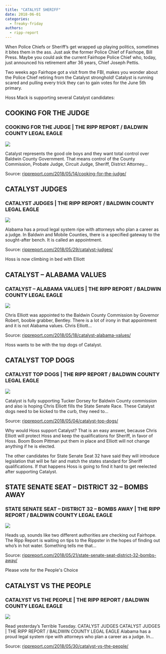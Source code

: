 ```yaml
---
title: "CATALYST SHERIFF"
date: 2018-06-01
categories: 
  - freaky-friday
authors: 
  - ripp-report
---
```


When Police Chiefs or Sheriff’s get wrapped up playing politics, sometimes it bites them in the ass. Just ask the former Police Chief of Fairhope, Bill Press. Maybe you could ask the current Fairhope Police Chief who, today, just announced his retirement after 36 years, Chief Joseph Pettis.

Two weeks ago Fairhope got a visit from the FBI, makes you wonder about the Police Chief retiring from the Catalyst stronghold! Catalyst is running scared and pulling every trick they can to gain votes for the June 5th primary.

Hoss Mack is supporting several Catalyst candidates:

## COOKING FOR THE JUDGE

### COOKING FOR THE JUDGE | THE RIPP REPORT / BALDWIN COUNTY LEGAL EAGLE

![](https://cdn.rippreport.com/wp-content/uploads/2018/05/hoss-mack-fairhope.jpg)

Catalyst represents the good ole boys and they want total control over Baldwin County Government. That means control of the County Commission, Probate Judge, Circuit Judge, Sheriff, District Attorney…

Source: [rippreport.com/2018/05/14/cooking-for-the-judge/](https://rippreport.com/cooking-for-the-judge/)

## CATALYST JUDGES

### CATALYST JUDGES | THE RIPP REPORT / BALDWIN COUNTY LEGAL EAGLE

![](https://cdn.rippreport.com/wp-content/uploads/2018/05/judge-thomason-fairhope.jpg)

Alabama has a proud legal system ripe with attorneys who plan a career as a judge. In Baldwin and Mobile Counties, there is a specified gateway to the sought-after bench. It is called an appointment.

Source: [rippreport.com/2018/05/29/catalyst-judges/](https://rippreport.com/catalyst-judges/)

Hoss is now climbing in bed with Elliott

## CATALYST – ALABAMA VALUES

### CATALYST – ALABAMA VALUES | THE RIPP REPORT / BALDWIN COUNTY LEGAL EAGLE

![](https://cdn.rippreport.com/wp-content/uploads/2018/05/elliott-mugshot.jpg)

Chris Elliott was appointed to the Baldwin County Commission by Governor Robert, boobie grabber, Bentley. There is a lot of irony in that appointment and it is not Alabama values. Chris Elliott…

Source: [rippreport.com/2018/05/18/catalyst-alabama-values/](https://rippreport.com/catalyst-alabama-values/)

Hoss wants to be with the top dogs of Catalyst.

## CATALYST TOP DOGS

### CATALYST TOP DOGS | THE RIPP REPORT / BALDWIN COUNTY LEGAL EAGLE

![](https://cdn.rippreport.com/wp-content/uploads/2018/05/baddogs-1.jpg)

Catalyst is fully supporting Tucker Dorsey for Baldwin County commission and also is hoping Chris Elliott fills the State Senate Race. These Catalyst dogs need to be kicked to the curb, they need to…

Source: [rippreport.com/2018/05/04/catalyst-top-dogs/](https://rippreport.com/catalyst-top-dogs/)

Why would Hoss support Catalyst? That is an easy answer, because Chris Elliott will protect Hoss and keep the qualifications for Sheriff, in favor of Hoss. Boom Boom Pittman put them in place and Elliott will not change anything if he is elected.

The other candidates for State Senate Seat 32 have said they will introduce legislation that will be fair and match the states standard for Sheriff qualifications. If that happens Hoss is going to find it hard to get reelected after supporting Catalyst.

## STATE SENATE SEAT – DISTRICT 32 – BOMBS AWAY

### STATE SENATE SEAT – DISTRICT 32 – BOMBS AWAY | THE RIPP REPORT / BALDWIN COUNTY LEGAL EAGLE

![](https://cdn.rippreport.com/wp-content/uploads/2018/05/bombs-away.jpg)

Heads up, sounds like two different authorities are checking out Fairhope. The Ripp Report is waiting on tips to the Rippster in the hopes of finding out who’s in hot water. Something tells me that…

Source: [rippreport.com/2018/05/21/state-senate-seat-district-32-bombs-away/](https://rippreport.com/state-senate-seat-district-32-bombs-away/)

Please vote for the People's Choice

## CATALYST VS THE PEOPLE

### CATALYST VS THE PEOPLE | THE RIPP REPORT / BALDWIN COUNTY LEGAL EAGLE

![](https://cdn.rippreport.com/wp-content/uploads/2018/05/cross-out.jpg)

Read yesterday’s Terrible Tuesday. CATALYST JUDGES CATALYST JUDGES | THE RIPP REPORT / BALDWIN COUNTY LEGAL EAGLE Alabama has a proud legal system ripe with attorneys who plan a career as a judge. In…

Source: [rippreport.com/2018/05/30/catalyst-vs-the-people/](https://rippreport.com/catalyst-vs-the-people/)
